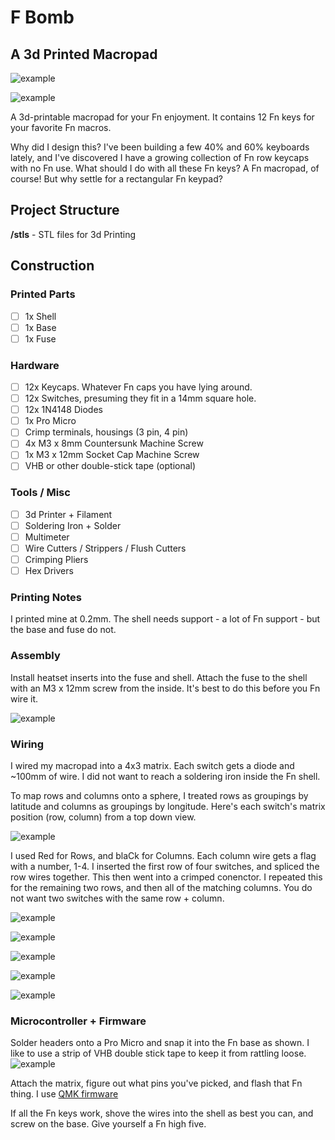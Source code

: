 # F Bomb
## A 3d Printed Macropad

![example](https://i.imgur.com/6fZqQ7q.jpg)

![example](https://i.imgur.com/M7bTRSy.jpg)

A 3d-printable macropad for your Fn enjoyment. It contains 12 Fn keys for your favorite Fn macros.

Why did I design this? I've been building a few 40% and 60% keyboards lately, and I've discovered I have a growing collection of Fn row keycaps with no Fn use. What should I do with all these Fn keys? A Fn macropad, of course! But why settle for a rectangular Fn keypad?


## Project Structure
**/stls** - STL files for 3d Printing

## Construction

### Printed Parts
- [ ] 1x Shell
- [ ] 1x Base
- [ ] 1x Fuse

### Hardware
- [ ] 12x Keycaps. Whatever Fn caps you have lying around.
- [ ] 12x Switches, presuming they fit in a 14mm square hole.
- [ ] 12x 1N4148 Diodes
- [ ] 1x Pro Micro
- [ ] Crimp terminals, housings (3 pin, 4 pin)
- [ ] 4x M3 x 8mm Countersunk Machine Screw
- [ ] 1x M3 x 12mm Socket Cap Machine Screw
- [ ] VHB or other double-stick tape (optional)

### Tools / Misc
- [ ] 3d Printer + Filament
- [ ] Soldering Iron + Solder
- [ ] Multimeter
- [ ] Wire Cutters / Strippers / Flush Cutters
- [ ] Crimping Pliers
- [ ] Hex Drivers

### Printing Notes
I printed mine at 0.2mm. The shell needs support - a lot of Fn support - but the base and fuse do not.

### Assembly
Install heatset inserts into the fuse and shell. Attach the fuse to the shell with an M3 x 12mm screw from the inside. It's best to do this before you Fn wire it.

![example](https://i.imgur.com/VzRUuUW.jpg)


### Wiring
I wired my macropad into a 4x3 matrix. Each switch gets a diode and ~100mm of wire. I did not want to reach a soldering iron inside the Fn shell.

To map rows and columns onto a sphere, I treated rows as groupings by latitude and columns as groupings by longitude. Here's each switch's matrix position (row, column) from a top down view.

![example](https://i.imgur.com/nkNQIdR.jpg)

I used Red for Rows, and blaCk for Columns. Each column wire gets a flag with a number, 1-4. I inserted the first row of four switches, and spliced the row wires together. This then went into a crimped conenctor. I repeated this for the remaining two rows, and then all of the matching columns. You do not want two switches with the same row + column.


![example](https://i.imgur.com/LSr06mr.jpg)

![example](https://i.imgur.com/hxK1lkm.jpg)

![example](https://i.imgur.com/Uq13ZOQ.jpg)

![example](https://i.imgur.com/TrE1leO.jpg)

![example](https://i.imgur.com/48OkCIF.jpg)


### Microcontroller + Firmware
Solder headers onto a Pro Micro and snap it into the Fn base as shown. I like to use a strip of VHB double stick tape to keep it from rattling loose.
![example](https://i.imgur.com/zVHjH0B.jpg)

Attach the matrix, figure out what pins you've picked, and flash that Fn thing. I use [QMK firmware](https://qmk.fm/)

If all the Fn keys work, shove the wires into the shell as best you can, and screw on the base. Give yourself a Fn high five.

